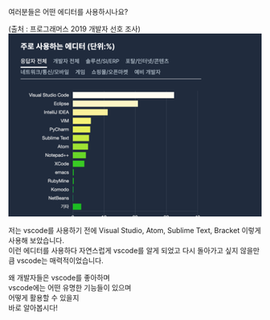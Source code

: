 여러분들은 어떤 에디터를 사용하시나요?

(출처 : 프로그래머스 2019 개발자 선호 조사)
![vscode-lank](./img/editor-lank.png)

저는 vscode를 사용하기 전에 Visual Studio, Atom, Sublime Text, Bracket 이렇게 사용해 보았습니다. <br/> 이런 에디터를 사용하다 자연스럽게 vscode를 알게 되었고 다시 돌아가고 싶지 않을만큼 vscode는 매력적이었습니다.

왜 개발자들은 vscode를 좋아하며 <br/> vscode에는 어떤 유명한 기능들이 있으며 <br/> 어떻게 활용할 수 있을지  <br/> 바로 알아봅시다! 



